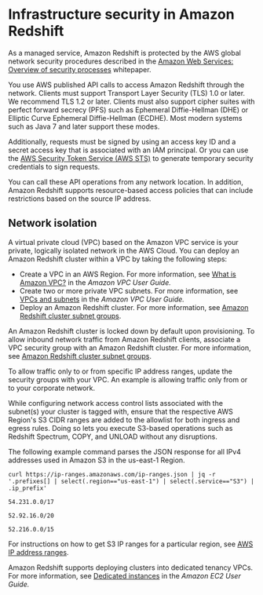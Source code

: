 # Infrastructure security in Amazon Redshift<a name="security-network-isolation"></a>

As a managed service, Amazon Redshift is protected by the AWS global network security procedures described in the [Amazon Web Services: Overview of security processes](https://d0.awsstatic.com/whitepapers/Security/AWS_Security_Whitepaper.pdf) whitepaper\.

You use AWS published API calls to access Amazon Redshift through the network\. Clients must support Transport Layer Security \(TLS\) 1\.0 or later\. We recommend TLS 1\.2 or later\. Clients must also support cipher suites with perfect forward secrecy \(PFS\) such as Ephemeral Diffie\-Hellman \(DHE\) or Elliptic Curve Ephemeral Diffie\-Hellman \(ECDHE\)\. Most modern systems such as Java 7 and later support these modes\.

Additionally, requests must be signed by using an access key ID and a secret access key that is associated with an IAM principal\. Or you can use the [AWS Security Token Service \(AWS STS\)](https://docs.aws.amazon.com/STS/latest/APIReference/Welcome.html) to generate temporary security credentials to sign requests\.

You can call these API operations from any network location\. In addition, Amazon Redshift supports resource\-based access policies that can include restrictions based on the source IP address\. 

## Network isolation<a name="network-isolation"></a>

A virtual private cloud \(VPC\) based on the Amazon VPC service is your private, logically isolated network in the AWS Cloud\. You can deploy an Amazon Redshift cluster within a VPC by taking the following steps:
+ Create a VPC in an AWS Region\. For more information, see [What is Amazon VPC?](https://docs.aws.amazon.com/vpc/latest/userguide/what-is-amazon-vpc.html) in the *Amazon VPC User Guide\.* 
+ Create two or more private VPC subnets\. For more information, see [VPCs and subnets](https://docs.aws.amazon.com/vpc/latest/userguide/VPC_Subnets.html) in the *Amazon VPC User Guide\.*
+ Deploy an Amazon Redshift cluster\. For more information, see [Amazon Redshift cluster subnet groups](working-with-cluster-subnet-groups.md)\.

An Amazon Redshift cluster is locked down by default upon provisioning\. To allow inbound network traffic from Amazon Redshift clients, associate a VPC security group with an Amazon Redshift cluster\. For more information, see [Amazon Redshift cluster subnet groups](working-with-cluster-subnet-groups.md)\. 

To allow traffic only to or from specific IP address ranges, update the security groups with your VPC\. An example is allowing traffic only from or to your corporate network\.

While configuring network access control lists associated with the subnet\(s\) your cluster is tagged with, ensure that the respective AWS Region's S3 CIDR ranges are added to the allowlist for both ingress and egress rules\. Doing so lets you execute S3\-based operations such as Redshift Spectrum, COPY, and UNLOAD without any disruptions\.

The following example command parses the JSON response for all IPv4 addresses used in Amazon S3 in the us\-east\-1 Region\.

```
curl https://ip-ranges.amazonaws.com/ip-ranges.json | jq -r '.prefixes[] | select(.region=="us-east-1") | select(.service=="S3") | .ip_prefix'

54.231.0.0/17

52.92.16.0/20

52.216.0.0/15
```

For instructions on how to get S3 IP ranges for a particular region, see [AWS IP address ranges](https://docs.aws.amazon.com/general/latest/gr/aws-ip-ranges.html)\.

Amazon Redshift supports deploying clusters into dedicated tenancy VPCs\. For more information, see [Dedicated instances](https://docs.aws.amazon.com/AWSEC2/latest/UserGuide/dedicated-instance.html) in the *Amazon EC2 User Guide\.*